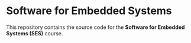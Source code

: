 # Software for Embedded Systems

This repository contains the source code for the **Software for Embedded Systems (SES)** course.
